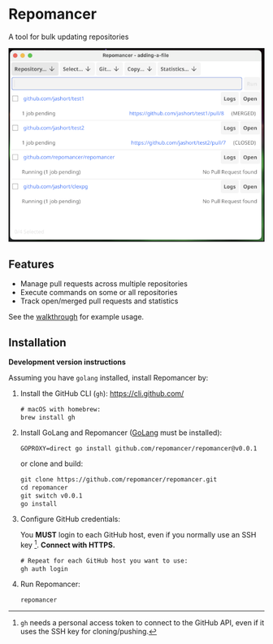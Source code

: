 # Repomancer
A tool for bulk updating repositories

![Repomancer main screen while jobs are running](docs/images/mainscreen.png)


## Features

- Manage pull requests across multiple repositories
- Execute commands on some or all repositories
- Track open/merged pull requests and statistics

See the [walkthrough](docs/walkthrough.md) for example usage.

## Installation

**Development version instructions**

Assuming you have `golang` installed, install Repomancer by:

1. Install the GitHub CLI (`gh`): https://cli.github.com/
   ```shell
   # macOS with homebrew: 
   brew install gh
   ```

2. Install GoLang and Repomancer ([GoLang](https://go.dev/doc/install) must be installed):
   ```shell
   GOPROXY=direct go install github.com/repomancer/repomancer@v0.0.1
   ```
   or clone and build:

   ```shell
   git clone https://github.com/repomancer/repomancer.git
   cd repomancer
   git switch v0.0.1
   go install
    ```

3. Configure GitHub credentials:

   You **MUST** login to each GitHub host, even if you normally use an SSH key [^1]. **Connect with HTTPS.**

    ```shell
   # Repeat for each GitHub host you want to use:
   gh auth login
    ```
4. Run Repomancer:
   ```shell
   repomancer
    ```

[^1]: `gh` needs a personal access token to connect to the GitHub API, even if it uses the SSH key for cloning/pushing.
